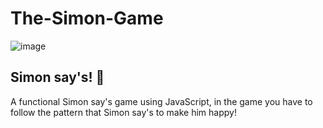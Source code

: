 # The-Simon-Game

![image](https://github.com/AndresFLK/The-Simon-Game/assets/105937824/9ec9efa1-5f8f-4c87-8f46-8e6b494ff172)

## Simon say's! 👾

A functional Simon say's game using JavaScript, in the game you have to follow the pattern that Simon say's to make him happy!

